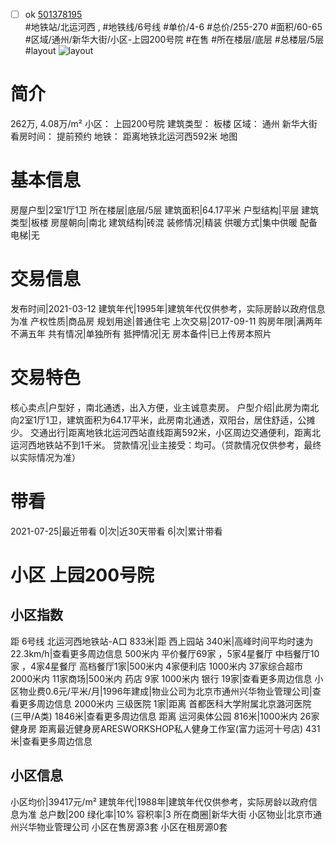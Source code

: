 - [ ] ok [501378195](https://bj.5i5j.com/ershoufang/501378195.html)  
 #地铁站/北运河西 ,  #地铁线/6号线
#单价/4-6 #总价/255-270 #面积/60-65   #区域/通州/新华大街/小区-上园200号院 #在售 #所在楼层/底层 #总楼层/5层 #layout 
![layout](http://image2a.5i5j.com/bdir/layout/154eb28f844746adb14f3a6060834946.jpg_P5.jpg) 
# 简介 
 262万,  4.08万/m² 
小区： 上园200号院
建筑类型： 板楼
区域： 通州 新华大街
看房时间： 提前预约
地铁： 距离地铁北运河西592米 地图
# 基本信息 
 房屋户型|2室1厅1卫
所在楼层|底层/5层
建筑面积|64.17平米
户型结构|平层
建筑类型|板楼
房屋朝向|南北
建筑结构|砖混
装修情况|精装
供暖方式|集中供暖
配备电梯|无
# 交易信息 
 发布时间|2021-03-12
建筑年代|1995年|建筑年代仅供参考，实际房龄以政府信息为准
产权性质|商品房
规划用途|普通住宅
上次交易|2017-09-11
购房年限|满两年不满五年
共有情况|单独所有
抵押情况|无
房本备件|已上传房本照片
# 交易特色 
 核心卖点|户型好 ，南北通透，出入方便，业主诚意卖房。
户型介绍|此房为南北向2室1厅1卫，建筑面积为64.17平米，此房南北通透，双阳台，居住舒适，公摊少。
交通出行|距离地铁北运河西站直线距离592米，小区周边交通便利，距离北运河西地铁站不到1千米。
贷款情况|业主接受：均可。（贷款情况仅供参考，最终以实际情况为准）
# 带看 
 2021-07-25|最近带看	 0|次|近30天带看	 6|次|累计带看
# 小区 上园200号院
## 小区指数 
 距 6号线 北运河西地铁站-A口 833米|距 西上园站 340米|高峰时间平均时速为22.3km/h|查看更多周边信息
500米内 平价餐厅69家 ，5家4星餐厅
中档餐厅10家 ，4家4星餐厅
高档餐厅1家|500米内 4家便利店
1000米内 37家综合超市
2000米内 11家商场|500米内 药店 9家
1000米内 银行 19家|查看更多周边信息
小区物业费0.6元/平米/月|1996年建成|物业公司为北京市通州兴华物业管理公司|查看更多周边信息
2000米内 三级医院 1家|距离 首都医科大学附属北京潞河医院 (三甲/A类) 1846米|查看更多周边信息
距离 运河奥体公园 816米|1000米内 26家 健身房
距离最近健身房ARESWORKSHOP私人健身工作室(富力运河十号店) 431米|查看更多周边信息
## 小区信息 
 小区均价|39417元/m²
建筑年代|1988年|建筑年代仅供参考，实际房龄以政府信息为准
总户数|200
绿化率|10%
容积率|3
所在商圈|新华大街
小区物业|北京市通州兴华物业管理公司
小区在售房源3套
小区在租房源0套
